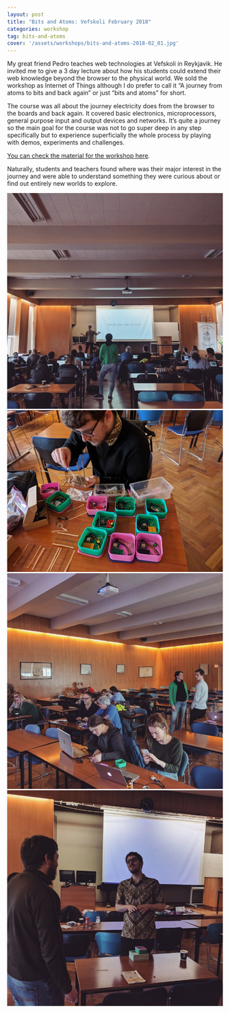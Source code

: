 ```yaml
---
layout: post
title: "Bits and Atoms: Vefskoli February 2018"
categories: workshop
tag: bits-and-atoms
cover: '/assets/workshops/bits-and-atoms-2018-02_01.jpg'
---
```


My great friend Pedro teaches web technologies at Vefskoli in Reykjavik. He invited me to give a 3 day lecture about how his students could extend their web knowledge beyond the browser to the physical world. We sold the workshop as Internet of Things although I do prefer to call it “A journey from atoms to bits and back again” or just “bits and atoms” for short.

The course was all about the journey electricity does from the browser to the boards and back again. It covered basic electronics, microprocessors, general purpose input and output devices and networks. It’s quite a journey so the main goal for the course was not to go super deep in any step specifically but to experience superficially the whole process by playing with demos, experiments and challenges.

[You can check the material for the workshop here](https://github.com/murilopolese/bits-and-atoms).

Naturally, students and teachers found where was their major interest in the journey and were able to understand something they were curious about or find out entirely new worlds to explore.

![](/assets/workshops/bits-and-atoms-2018-02_01.jpg)
![](/assets/workshops/bits-and-atoms-2018-02_04.jpg)
![](/assets/workshops/bits-and-atoms-2018-02_02.jpg)
![](/assets/workshops/bits-and-atoms-2018-02_03.jpg)
